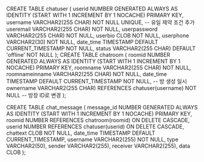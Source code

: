 CREATE TABLE chatuser (
    userid NUMBER GENERATED ALWAYS AS IDENTITY (START WITH 1 INCREMENT BY 1 NOCACHE) PRIMARY KEY,
    username VARCHAR2(255 CHAR) NOT NULL UNIQUE, -- 유일 제약 조건 추가
    useremail VARCHAR2(255 CHAR) NOT NULL,
    userpassword VARCHAR2(255 CHAR) NOT NULL,
    userbio CLOB NOT NULL,
    userphone VARCHAR2(30) NOT NULL,
    date_time TIMESTAMP DEFAULT CURRENT_TIMESTAMP NOT NULL,
    status VARCHAR2(255 CHAR) DEFAULT 'offline' NOT NULL
);
CREATE TABLE chatroom (
    roomid NUMBER GENERATED ALWAYS AS IDENTITY (START WITH 1 INCREMENT BY 1 NOCACHE) PRIMARY KEY,
    roomname VARCHAR2(255 CHAR) NOT NULL,
    roomnameinname VARCHAR2(255 CHAR) NOT NULL,
    date_time TIMESTAMP DEFAULT CURRENT_TIMESTAMP NOT NULL, -- 방 생성 일시
    ownername VARCHAR2(255 CHAR) REFERENCES chatuser(username) NOT NULL -- 방장 ID로 변경
);

CREATE TABLE chat_message (
    message_id NUMBER GENERATED ALWAYS AS IDENTITY (START WITH 1 INCREMENT BY 1 NOCACHE) PRIMARY KEY,
    roomid NUMBER REFERENCES chatroom(roomid) ON DELETE CASCADE,
    userid NUMBER REFERENCES chatuser(userid) ON DELETE CASCADE,
    chattext CLOB NOT NULL,
    date_time TIMESTAMP DEFAULT CURRENT_TIMESTAMP,
    username VARCHAR2(255) NOT NULL,
    type VARCHAR2(50),
    sender VARCHAR2(255),
    receiver VARCHAR2(255),
    data CLOB
);
